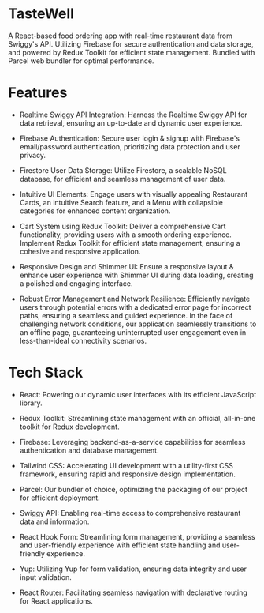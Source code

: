 # TasteWell
A React-based food ordering app with real-time restaurant data from Swiggy's API. Utilizing Firebase for secure authentication and data storage, and powered by Redux Toolkit for efficient state management. Bundled with Parcel web bundler for optimal performance.
# Features
- Realtime Swiggy API Integration: Harness the Realtime Swiggy API for data retrieval, ensuring an up-to-date and dynamic user experience.

- Firebase Authentication: Secure user login & signup with Firebase's email/password authentication, prioritizing data protection and user privacy.

- Firestore User Data Storage: Utilize Firestore, a scalable NoSQL database, for efficient and seamless management of user data.

- Intuitive UI Elements: Engage users with visually appealing Restaurant Cards, an intuitive Search feature, and a Menu with collapsible categories for enhanced content organization.

- Cart System using Redux Toolkit: Deliver a comprehensive Cart functionality, providing users with a smooth ordering experience. Implement Redux Toolkit for efficient state management, ensuring a cohesive and responsive application.

- Responsive Design and Shimmer UI: Ensure a responsive layout & enhance user experience with Shimmer UI during data loading, creating a polished and engaging interface.

- Robust Error Management and Network Resilience: Efficiently navigate users through potential errors with a dedicated error page for incorrect paths, ensuring a seamless and guided experience. In the face of challenging network conditions, our application seamlessly transitions to an offline page, guaranteeing uninterrupted user engagement even in less-than-ideal connectivity scenarios.
# Tech Stack
- React: Powering our dynamic user interfaces with its efficient JavaScript library.

- Redux Toolkit: Streamlining state management with an official, all-in-one toolkit for Redux development.

- Firebase: Leveraging backend-as-a-service capabilities for seamless authentication and database management.

- Tailwind CSS: Accelerating UI development with a utility-first CSS framework, ensuring rapid and responsive design implementation.

- Parcel: Our bundler of choice, optimizing the packaging of our project for efficient deployment.

- Swiggy API: Enabling real-time access to comprehensive restaurant data and information.

- React Hook Form: Streamlining form management, providing a seamless and user-friendly experience with efficient state handling and user-friendly experience.

- Yup: Utilizing Yup for form validation, ensuring data integrity and user input validation.

- React Router: Facilitating seamless navigation with declarative routing for React applications.
